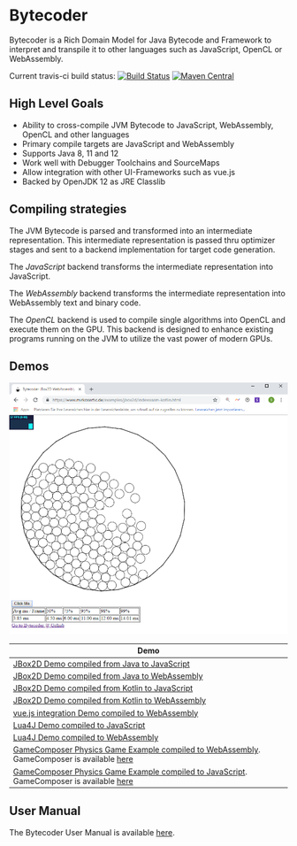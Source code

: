 # Bytecoder

Bytecoder is a Rich Domain Model for Java Bytecode and Framework to interpret and transpile it to other 
languages such as JavaScript, OpenCL or WebAssembly.

Current travis-ci build status: [![Build Status](https://travis-ci.org/mirkosertic/Bytecoder.svg?branch=master)](https://travis-ci.org/mirkosertic/Bytecoder) [![Maven Central](https://maven-badges.herokuapp.com/maven-central/de.mirkosertic.bytecoder/bytecoder-parent/badge.svg)](https://maven-badges.herokuapp.com/maven-central/de.mirkosertic.bytecoder/bytecoder-parent/badge.svg)

## High Level Goals

* Ability to cross-compile JVM Bytecode to JavaScript, WebAssembly, OpenCL and other languages
* Primary compile targets are JavaScript and WebAssembly
* Supports Java 8, 11 and 12
* Work well with Debugger Toolchains and SourceMaps
* Allow integration with other UI-Frameworks such as vue.js
* Backed by OpenJDK 12 as JRE Classlib

## Compiling strategies

The JVM Bytecode is parsed and transformed into an intermediate representation. This intermediate representation is passed thru 
optimizer stages and sent to a backend implementation for target code generation.

The *JavaScript* backend transforms the intermediate representation into JavaScript.

The *WebAssembly* backend transforms the intermediate representation into WebAssembly text and binary code.

The *OpenCL* backend is used to compile single algorithms into OpenCL and execute them on the GPU. This backend is designed to enhance
existing programs running on the JVM to utilize the vast power of modern GPUs.

## Demos

![Demo screenshot](manual/docassets/jbox2ddemo.png)

 Demo                                            |                                   
-------------------------------------------------|
 [JBox2D Demo compiled from Java to JavaScript](https://www.mirkosertic.de/examples/jbox2d/index.html)    |  
 [JBox2D Demo compiled from Java to WebAssembly](https://www.mirkosertic.de/examples/jbox2d/indexwasm.html)   |
 [JBox2D Demo compiled from Kotlin to JavaScript](https://www.mirkosertic.de/examples/jbox2d/index-kotlin.html)  |  
 [JBox2D Demo compiled from Kotlin to WebAssembly](https://www.mirkosertic.de/examples/jbox2d/indexwasm-kotlin.html) |
 [vue.js integration Demo compiled to WebAssembly](https://www.mirkosertic.de/examples/jbox2d/vuewasm.html) |
 [Lua4J Demo compiled to JavaScript](https://www.mirkosertic.de/examples/jbox2d/luajs.html) |
 [Lua4J Demo compiled to WebAssembly](https://www.mirkosertic.de/examples/jbox2d/luawasm.html) |
 [GameComposer Physics Game Example compiled to WebAssembly](https://www.mirkosertic.de/examples/gameengine/index.html). GameComposer is available [here](https://github.com/mirkosertic/GameComposer)|
 [GameComposer Physics Game Example compiled to JavaScript](https://www.mirkosertic.de/examples/gameengine/indexjs.html). GameComposer is available [here](https://github.com/mirkosertic/GameComposer) |

## User Manual

The Bytecoder User Manual is available [here](manual/README.md).
